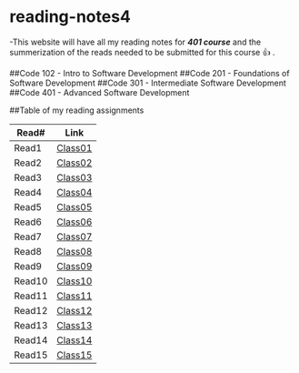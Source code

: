 # reading-notes4

-This website will have all my reading notes for ***401 course*** and the summerization of the reads needed to be submitted for this course 👍 .

##Code 102 - Intro to Software Development
##Code 201 - Foundations of Software Development
##Code 301 - Intermediate Software Development
##Code 401 - Advanced Software Development


##Table of my reading assignments

Read#   |  Link
-----------|-----------
Read1      | [Class01](https://aseelsamer.github.io/reading-notes4/readme1)
Read2      | [Class02](https://aseelsamer.github.io/reading-notes4/read02)
Read3      | [Class03](https://aseelsamer.github.io/reading-notes4/read03)
Read4      | [Class04](https://aseelsamer.github.io/reading-notes4/read04)
Read5      | [Class05](https://aseelsamer.github.io/reading-notes4/read05)
Read6      | [Class06]()
Read7      | [Class07](https://aseelsamer.github.io/reading-notes4/read07)
Read8      | [Class08](https://aseelsamer.github.io/reading-notes4/read08)
Read9      | [Class09]()
Read10     | [Class10]()
Read11     | [Class11]()
Read12     | [Class12]()
Read13     | [Class13]()
Read14     | [Class14]()
Read15     | [Class15]()
